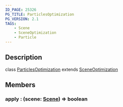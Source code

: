 ```yaml
---
ID_PAGE: 25326
PG_TITLE: ParticlesOptimization
PG_VERSION: 2.1
TAGS:
    - Scene
    - SceneOptimization
    - Particle
---
```

## Description

class [ParticlesOptimization](/classes/2.3/ParticlesOptimization) extends [SceneOptimization](/classes/2.3/SceneOptimization)



## Members

### apply : (scene: [Scene](/classes/2.3/Scene)) =&gt; boolean



